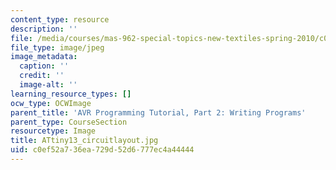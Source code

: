 ```yaml
---
content_type: resource
description: ''
file: /media/courses/mas-962-special-topics-new-textiles-spring-2010/c0ef52a736ea729d52d6777ec4a44444_ATtiny13_circuitlayout.jpg
file_type: image/jpeg
image_metadata:
  caption: ''
  credit: ''
  image-alt: ''
learning_resource_types: []
ocw_type: OCWImage
parent_title: 'AVR Programming Tutorial, Part 2: Writing Programs'
parent_type: CourseSection
resourcetype: Image
title: ATtiny13_circuitlayout.jpg
uid: c0ef52a7-36ea-729d-52d6-777ec4a44444
---
```


